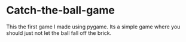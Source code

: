 # Catch-the-ball-game
This the first game I made using pygame.
Its a simple game where you should just not let the ball fall off the brick.


